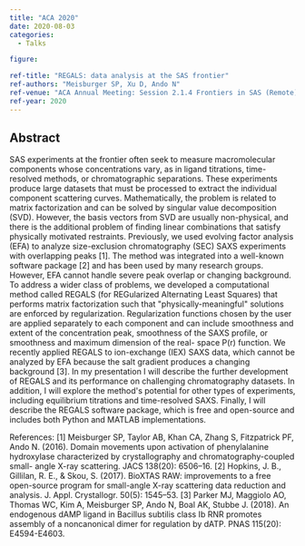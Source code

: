```yaml
---
title: "ACA 2020"
date: 2020-08-03
categories:
  - Talks

figure:

ref-title: "REGALS: data analysis at the SAS frontier"
ref-authors: "Meisburger SP, Xu D, Ando N"
ref-venue: "ACA Annual Meeting: Session 2.1.4 Frontiers in SAS (Remote)"
ref-year: 2020
---
```


## Abstract

SAS experiments at the frontier often seek to measure macromolecular components whose concentrations vary, as in ligand titrations, time-resolved methods, or chromatographic separations. These experiments produce large datasets that must be processed to extract the individual component scattering curves. Mathematically, the problem is related to matrix factorization and can be solved by singular value decomposition (SVD). However, the basis vectors from SVD are usually non-physical, and there is the additional problem of finding linear combinations that satisfy physically motivated restraints. Previously, we used evolving factor analysis (EFA) to analyze size-exclusion chromatography (SEC) SAXS experiments with overlapping peaks [1]. The method was integrated into a well-known software package [2] and has been used by many research groups. However, EFA cannot handle severe peak overlap or changing background. To address a wider class of problems, we developed a computational method called REGALS (for REGularized Alternating Least Squares) that performs matrix factorization such that "physically-meaningful" solutions are enforced by regularization. Regularization functions chosen by the user are applied separately to each component and can include smoothness and extent of the concentration peak, smoothness of the SAXS profile, or smoothness and maximum dimension of the real- space P(r) function. We recently applied REGALS to ion-exchange (IEX) SAXS data, which cannot be analyzed by EFA because the salt gradient produces a changing background [3]. In my presentation I will describe the further development of REGALS and its performance on challenging chromatography datasets. In addition, I will explore the method's potential for other types of experiments, including equilibrium titrations and time-resolved SAXS. Finally, I will describe the REGALS software package, which is free and open-source and includes both Python and MATLAB implementations.

References:
[1] Meisburger SP, Taylor AB, Khan CA, Zhang S, Fitzpatrick PF, Ando N. (2016). Domain movements upon activation of phenylalanine hydroxylase characterized by crystallography and chromatography-coupled small- angle X-ray scattering. JACS 138(20): 6506–16.
[2] Hopkins, J. B., Gillilan, R. E., & Skou, S. (2017). BioXTAS RAW: improvements to a free open-source program for small-angle X-ray scattering data reduction and analysis. J. Appl. Crystallogr. 50(5): 1545–53.
[3] Parker MJ, Maggiolo AO, Thomas WC, Kim A, Meisburger SP, Ando N, Boal AK, Stubbe J. (2018). An endogenous dAMP ligand in Bacillus subtilis class Ib RNR promotes assembly of a noncanonical dimer for regulation by dATP. PNAS 115(20): E4594-E4603.
